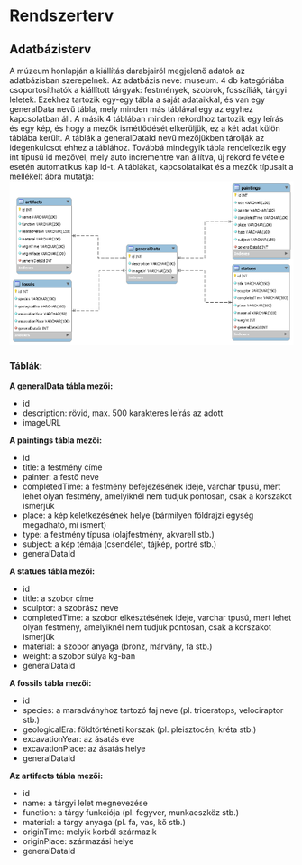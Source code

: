 # Rendszerterv

## Adatbázisterv

A múzeum honlapján a kiállítás darabjairól megjelenő adatok az adatbázisban szerepelnek. Az adatbázis neve: museum. 4 db kategóriába csoportosíthatók a kiállított tárgyak: festmények, szobrok, fosszíliák, tárgyi leletek. Ezekhez tartozik egy-egy tábla a saját adataikkal, és van egy generalData nevű tábla, mely minden más táblával egy az egyhez kapcsolatban áll. A másik 4 táblában minden rekordhoz tartozik egy leírás és egy kép, és hogy a mezők ismétlődését elkerüljük, ez a két adat külön táblába került. A táblák a generalDataId nevű mezőjükben tárolják az idegenkulcsot ehhez a táblához. Továbbá mindegyik tábla rendelkezik egy int típusú id mezővel, mely auto incrementre van állítva, új rekord felvétele esetén automatikus kap id-t.  A táblákat, kapcsolataikat és a mezők típusait a mellékelt ábra mutatja: 
![Adatbázis EER diagram](Abrak/database.png)

### Táblák:

**A generalData tábla mezői:**
- id
- description: rövid, max. 500 karakteres leírás az adott
- imageURL

**A paintings tábla mezői:**
- id
- title: a festmény címe
- painter: a festő neve
- completedTime: a festmény befejezésének ideje, varchar tpusú, mert lehet olyan festmény, amelyiknél nem tudjuk pontosan, csak a korszakot ismerjük
- place: a kép keletkezésének helye (bármilyen földrajzi egység megadható, mi ismert)
- type: a festmény típusa (olajfestmény, akvarell stb.)
- subject: a kép témája (csendélet, tájkép, portré stb.)
- generalDataId

**A statues tábla mezői:**
- id
- title: a szobor címe
- sculptor: a szobrász neve
- completedTime: a szobor elkésztésének ideje, varchar tpusú, mert lehet olyan festmény, amelyiknél nem tudjuk pontosan, csak a korszakot ismerjük
- material: a szobor anyaga (bronz, márvány, fa stb.)
- weight: a szobor súlya kg-ban
- generalDataId

**A fossils tábla mezői:**
- id
- species: a maradványhoz tartozó faj neve (pl. triceratops, velociraptor stb.)
- geologicalEra: földtörténeti korszak (pl. pleisztocén, kréta stb.)
- excavationYear: az ásatás éve
- excavationPlace: az ásatás helye
- generalDataId

**Az artifacts tábla mezői:**
- id
- name: a tárgyi lelet megnevezése
- function: a tárgy funkciója (pl. fegyver, munkaeszköz stb.)
- material: a tárgy anyaga (pl. fa, vas, kő stb.)
- originTime: melyik korból származik
- originPlace: származási helye
- generalDataId